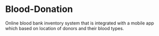# Blood-Donation
Online blood bank inventory system that is integrated with a mobile app which based on location of donors and their blood types.
